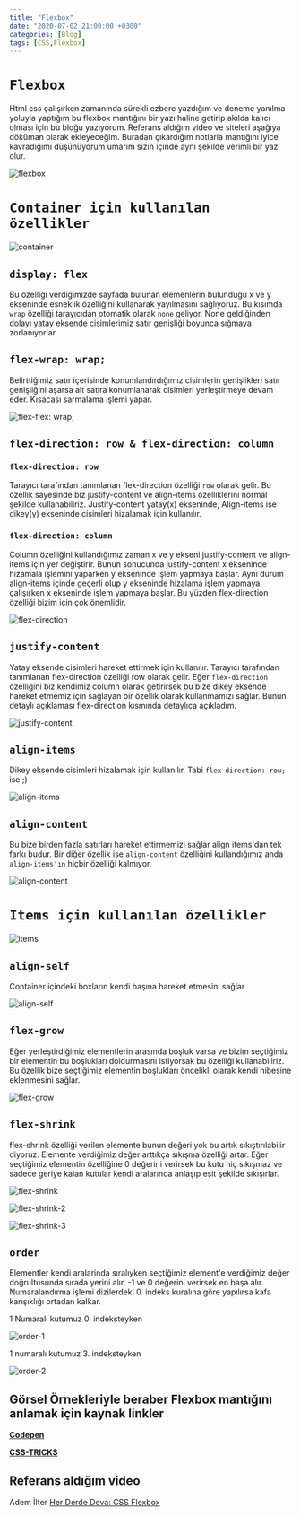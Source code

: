 ```yaml
---
title: "Flexbox"
date: "2020-07-02 21:00:00 +0300"
categories: [Blog]
tags: [CSS,Flexbox]
---
```


# `Flexbox`

Html css çalışırken zamanında sürekli ezbere yazdığım ve deneme yanılma yoluyla yaptığım bu  flexbox mantığını bir yazı haline getirip akılda kalıcı olması için bu bloğu yazıyorum. Referans aldığım video ve siteleri aşağıya döküman olarak ekleyeceğim. Buradan çıkardığım notlarla mantığını iyice kavradığımı düşünüyorum umarım sizin içinde aynı şekilde verimli bir yazı olur.

![flexbox](https://www.silocreativo.com/en/wp-content/uploads/2017/04/flexbox-cssgrid-practical-example.png)

# `Container için kullanılan özellikler`

![container](https://css-tricks.com/wp-content/uploads/2018/10/01-container.svg)

## `display: flex`

Bu özelliği verdiğimizde sayfada bulunan elemenlerin bulunduğu x ve y ekseninde esneklik özelliğini kullanarak yayılmasını sağlıyoruz. Bu kısımda `wrap` özelliği tarayıcıdan otomatik olarak `none` geliyor. None geldiğinden dolayı yatay eksende cisimlerimiz satır genişliği boyunca sığmaya zorlanıyorlar.

## `flex-wrap: wrap;`

Belirttiğimiz satır içerisinde konumlandırdığımız cisimlerin genişlikleri satır genişliğini aşarsa alt satıra konumlanarak cisimleri yerleştirmeye devam eder. Kısacası sarmalama işlemi yapar. 

![flex-flex: wrap;](https://css-tricks.com/wp-content/uploads/2018/10/flex-wrap.svg)

## `flex-direction: row & flex-direction: column`

### `flex-direction: row`

Tarayıcı tarafından tanımlanan flex-direction özelliği `row` olarak gelir. Bu özellik sayesinde biz justify-content ve align-items özelliklerini normal şekilde kullanabiliriz. Justify-content yatay(x) ekseninde, Align-items ise dikey(y) ekseninde cisimleri hizalamak için kullanılır.


### `flex-direction: column`

Column özelliğini kullandığımız zaman x ve y ekseni justify-content ve align-items için yer değiştirir. Bunun sonucunda justify-content x ekseninde hizamala işlemini yaparken y ekseninde işlem yapmaya başlar. Aynı durum align-items içinde geçerli olup y ekseninde hizalama işlem yapmaya çalışırken  x ekseninde işlem yapmaya başlar. Bu yüzden flex-direction özelliği bizim için çok önemlidir.

![flex-direction](https://css-tricks.com/wp-content/uploads/2018/10/flex-direction.svg)

## `justify-content`

Yatay eksende cisimleri hareket ettirmek için kullanılır. Tarayıcı tarafından tanımlanan flex-direction özelliği row olarak gelir. Eğer `flex-direction` özelliğini biz kendimiz column olarak getirirsek bu bize dikey eksende hareket etmemiz için sağlayan bir özellik olarak kullanmamızı sağlar. Bunun detaylı açıklaması flex-direction kısmında detaylıca açıkladım.

![justify-content](https://css-tricks.com/wp-content/uploads/2018/10/justify-content.svg)

## `align-items`

Dikey eksende cisimleri hizalamak için kullanılır. Tabi `flex-direction: row;` ise ;)

![align-items](https://css-tricks.com/wp-content/uploads/2018/10/align-items.svg)

## `align-content`

Bu bize birden fazla satırları hareket ettirmemizi sağlar align items'dan tek farkı budur. Bir diğer özellik ise `align-content` özelliğini kullandığımız anda `align-items'ın` hiçbir özelliği kalmıyor.

![align-content](https://css-tricks.com/wp-content/uploads/2018/10/align-content.svg)

# `Items için kullanılan özellikler`

![items](https://css-tricks.com/wp-content/uploads/2018/10/02-items.svg)

## `align-self`

Container içindeki boxların kendi başına hareket etmesini sağlar

![align-self](https://css-tricks.com/wp-content/uploads/2018/10/align-self.svg)

## `flex-grow`

Eğer yerleştirdiğimiz elementlerin arasında boşluk varsa ve bizim seçtiğimiz bir elementin bu boşlukları doldurmasını istiyorsak bu özelliği kullanabiliriz. Bu özellik bize seçtiğimiz elementin boşlukları öncelikli olarak kendi hibesine eklenmesini sağlar.

![flex-grow](https://css-tricks.com/wp-content/uploads/2018/10/flex-grow.svg)

## `flex-shrink`

flex-shrink özelliği verilen elemente bunun değeri yok bu artık sıkıştırılabilir diyoruz. Elemente verdiğimiz değer arttıkça sıkışma özelliği artar. Eğer seçtiğimiz elementin özelliğine 0 değerini verirsek bu kutu hiç sıkışmaz ve sadece geriye kalan kutular kendi aralarında anlaşıp eşit şekilde sıkışırlar.

![flex-shrink](https://i.resimyukle.xyz/y77QTa.png)

![flex-shrink-2](https://i.resimyukle.xyz/NNzGO3.png)

![flex-shrink-3](https://i.resimyukle.xyz/M00xG4.png)

## `order`

Elementler kendi aralarinda sıralıyken seçtiğimiz element'e verdiğimiz değer doğrultusunda sırada yerini alır. -1 ve 0 değerini verirsek en başa alır. Numaralandırma işlemi dizilerdeki 0. indeks kuralına göre yapılırsa kafa karışıklığı ortadan kalkar. 

1 Numaralı kutumuz 0. indeksteyken

![order-1](https://i.resimyukle.xyz/TdSK9A.png)

1 numaralı kutumuz 3. indeksteyken

![order-2](https://i.resimyukle.xyz/H34TJP.png)

## Görsel Örnekleriyle beraber Flexbox mantığını anlamak için kaynak linkler

[**Codepen**](https://codepen.io/enxaneta/full/adLPwv)

[**CSS-TRICKS**](https://css-tricks.com/snippets/css/a-guide-to-flexbox/)

## Referans aldığım video

Adem İlter [Her Derde Deva: CSS Flexbox](https://www.youtube.com/watch?v=_s15i3MoAyE)